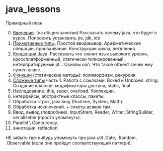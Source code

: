 java_lessons
============

Примерный план:

0. [Введение](https://github.com/vlastachu/java_lessons/Day-0-Entry). (на общем занятии) Рассказать почему java, что будет в курсе. Попросить установить jre, jdk, ide
1. [Примитивные типы](https://github.com/vlastachu/java_lessons/Day-1-basic-operators-control-flow-constructs). Простой ввод\\вывод. Арифметические операции, присваивание. Конструкции цикла, ветвления. 
2. [Концепции Java](https://github.com/vlastachu/java_lessons/Day-2-Conceptions). Рассказать что значит язык высокого уровня, кроссплатформенный, статически типизированный, интерпритируемый jit... Основы ооп. Что такое объект зачем ему нужен класс.
3. [Функции](https://github.com/vlastachu/java_lessons/Day-3-functions) (статические методы): полиморфизм, рекурсия. 
4. [Сложные типы](https://github.com/vlastachu/java_lessons/Day-4-OOP) часть 1. Работа с ссылками. Boxed и Unboxed. string. Создание классов: модификаторы доступа, static, final.
5. Наследование. this, super, overload. Коллекции.
5. интерфейсы, абстрактные классы, пакеты.
6. Обработка строк, java.lang (Runtime, System, Math).
7. Обработка исключений. + сокеты всякие там.
8. Ввод, вывод (подробнее). InputStrem, Reader, Writer, StringBuilder, serializeble (просто упомянуть). 
9. Parallel \\ Concurency.
10. аннотации, reflection.



НЕ забыть где-нибудь упомянуть про java.util .Date, .Random, .Observable (если  они пройдут соответствующий паттерн).
